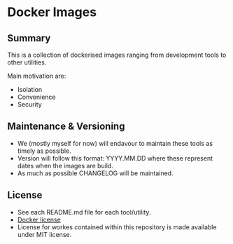# Docker Images

## Summary
This is a collection of dockerised images ranging from development tools
to other utilities.

Main motivation are:

- Isolation
- Convenience
- Security

## Maintenance & Versioning
- We (mostly myself for now) will endavour to maintain these tools as timely as possible.
- Version will follow this format: YYYY.MM.DD where these represent dates when the images are build.
- As much as possible CHANGELOG will be maintained.

## License
- See each README.md file for each tool/utility.
- [Docker license](https://www.docker.com/legal/docker-software-end-user-license-agreement)
- License for workes contained within this repository is made available under MIT license.
